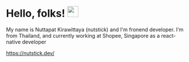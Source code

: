# Hello, folks! <img src="https://raw.githubusercontent.com/MartinHeinz/MartinHeinz/master/wave.gif" width="30px">

My name is Nuttapat Kirawittaya (nutstick) and I'm fronend developer. I'm from Thailand, and currently working at Shopee, Singapore as a react-native developer

https://nutstick.dev/

<!--
**nutstick/nutstick** is a ✨ _special_ ✨ repository because its `README.md` (this file) appears on your GitHub profile.

Here are some ideas to get you started:

- 🔭 I’m currently working on ...
- 🌱 I’m currently learning ...
- 👯 I’m looking to collaborate on ...
- 🤔 I’m looking for help with ...
- 💬 Ask me about ...
- 📫 How to reach me: ...
- 😄 Pronouns: ...
- ⚡ Fun fact: ...
-->
